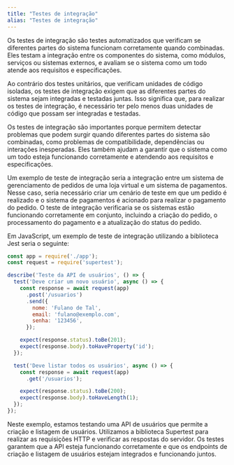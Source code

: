 ```yaml
---
title: "Testes de integração"
alias: "Testes de integração"
---
```

Os testes de integração são testes automatizados que verificam se diferentes partes do sistema funcionam corretamente quando combinadas. Eles testam a integração entre os componentes do sistema, como módulos, serviços ou sistemas externos, e avaliam se o sistema como um todo atende aos requisitos e especificações.

Ao contrário dos testes unitários, que verificam unidades de código isoladas, os testes de integração exigem que as diferentes partes do sistema sejam integradas e testadas juntas. Isso significa que, para realizar os testes de integração, é necessário ter pelo menos duas unidades de código que possam ser integradas e testadas.

Os testes de integração são importantes porque permitem detectar problemas que podem surgir quando diferentes partes do sistema são combinadas, como problemas de compatibilidade, dependências ou interações inesperadas. Eles também ajudam a garantir que o sistema como um todo esteja funcionando corretamente e atendendo aos requisitos e especificações.

Um exemplo de teste de integração seria a integração entre um sistema de gerenciamento de pedidos de uma loja virtual e um sistema de pagamentos. Nesse caso, seria necessário criar um cenário de teste em que um pedido é realizado e o sistema de pagamentos é acionado para realizar o pagamento do pedido. O teste de integração verificaria se os sistemas estão funcionando corretamente em conjunto, incluindo a criação do pedido, o processamento do pagamento e a atualização do status do pedido.

Em JavaScript, um exemplo de teste de integração utilizando a biblioteca Jest seria o seguinte:

```javascript
const app = require('./app');
const request = require('supertest');

describe('Teste da API de usuários', () => {
  test('Deve criar um novo usuário', async () => {
    const response = await request(app)
      .post('/usuarios')
      .send({
        nome: 'Fulano de Tal',
        email: 'fulano@exemplo.com',
        senha: '123456',
      });

    expect(response.status).toBe(201);
    expect(response.body).toHaveProperty('id');
  });

  test('Deve listar todos os usuários', async () => {
    const response = await request(app)
      .get('/usuarios');

    expect(response.status).toBe(200);
    expect(response.body).toHaveLength(1);
  });
});
```

Neste exemplo, estamos testando uma API de usuários que permite a criação e listagem de usuários. Utilizamos a biblioteca Supertest para realizar as requisições HTTP e verificar as respostas do servidor. Os testes garantem que a API esteja funcionando corretamente e que os endpoints de criação e listagem de usuários estejam integrados e funcionando juntos.